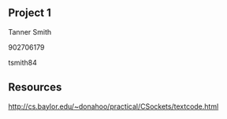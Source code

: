 Project 1
---------
Tanner Smith

902706179

tsmith84

Resources
---------
http://cs.baylor.edu/~donahoo/practical/CSockets/textcode.html

